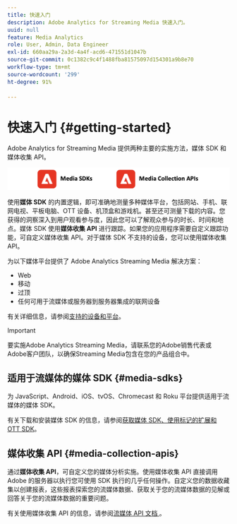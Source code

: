 ```yaml
---
title: 快速入门
description: Adobe Analytics for Streaming Media 快速入门。
uuid: null
feature: Media Analytics
role: User, Admin, Data Engineer
exl-id: 660aa29a-2a3d-4a4f-acd6-471551d1047b
source-git-commit: 0c1382c9c4f1488fba81575097d154301a9b8e70
workflow-type: tm+mt
source-wordcount: '299'
ht-degree: 91%

---
```


# 快速入门 {#getting-started}

Adobe Analytics for Streaming Media 提供两种主要的实施方法，媒体 SDK 和媒体收集 API。

![方法](assets/getting-started2.png)

使用&#x200B;**媒体 SDK** 的内置逻辑，即可准确地测量多种媒体平台，包括网站、手机、联网电视、平板电脑、OTT 设备、机顶盒和游戏机。甚至还可测量下载的内容。您获得的洞察深入到用户观看参与度，因此您可以了解观众参与的时长、时间和地点。媒体 SDK 使用&#x200B;**媒体收集 API** 进行跟踪。如果您的应用程序需要自定义跟踪功能，可自定义媒体收集 API。对于媒体 SDK 不支持的设备，您可以使用媒体收集 API。

为以下媒体平台提供了 Adobe Analytics Streaming Media 解决方案：

* Web
* 移动
* 过顶
* 任何可用于流媒体或服务器到服务器集成的联网设备

有关详细信息，请参阅[支持的设备和平台](/help/getting-started/supported-devices.md)。

>[!IMPORTANT]
>
>要实施Adobe Analytics Streaming Media，请联系您的Adobe销售代表或Adobe客户团队，以确保Streaming Media包含在您的产品组合中。

## 适用于流媒体的媒体 SDK {#media-sdks}

为 JavaScript、Android、iOS、tvOS、Chromecast 和 Roku 平台提供适用于流媒体的媒体 SDK。

有关下载和安装媒体 SDK 的信息，请参阅[获取媒体 SDK、使用标记的扩展和 OTT SDK](/help/getting-started/download-sdks.md)。


## 媒体收集 API {#media-collection-apis}

通过&#x200B;**媒体收集 API**，可自定义您的媒体分析实施。使用媒体收集 API 直接调用 Adobe 的服务器以执行您可使用 SDK 执行的几乎任何操作。自定义您的数据收藏集以创建报表，这些报表探索您的流媒体数据、获取关于您的流媒体数据的见解或回答关于您的流媒体数据的重要问题。

有关使用媒体收集 API 的信息，请参阅[流媒体 API 文档 ](/help/implementation/media-collection-api/mc-api-overview.md)。
